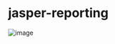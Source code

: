 # jasper-reporting

![image](https://user-images.githubusercontent.com/46830962/191386205-b8d203f0-b0e4-4396-aa1f-cdf33c34db99.png)
